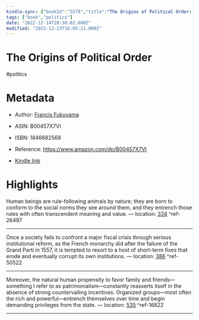 ```yaml
---
kindle-sync: {"bookId":"5579","title":"The Origins of Political Order: From Prehuman Times to the French Revolution","author":"Francis Fukuyama","asin":"B00457X7VI","lastAnnotatedDate":"2012-11-05","bookImageUrl":"https://m.media-amazon.com/images/I/51FsEr29TCL._SY160.jpg","highlightsCount":3}
tags: ["book","politics"]
date: "2022-12-14T20:30:02.000Z"
modified: "2022-12-23T16:05:21.000Z"
---
```

# The Origins of Political Order

#politics 

# Metadata

* Author: [Francis Fukuyama](https://www.amazon.com/Francis-Fukuyama/e/B000AQ4WPS/ref=dp_byline_cont_ebooks_1)

* ASIN: B00457X7VI

* ISBN: 1846682568

* Reference: <https://www.amazon.com/dp/B00457X7VI>

* [Kindle link](kindle://book?action=open&asin=B00457X7VI)

# Highlights

Human beings are rule-following animals by nature; they are born to conform to the social norms they see around them, and they entrench those rules with often transcendent meaning and value. — location: [334](kindle://book?action=open&asin=B00457X7VI&location=334) ^ref-26497

---

Once a society fails to confront a major fiscal crisis through serious institutional reform, as the French monarchy did after the failure of the Grand Parti in 1557, it is tempted to resort to a host of short-term fixes that erode and eventually corrupt its own institutions. — location: [386](kindle://book?action=open&asin=B00457X7VI&location=386) ^ref-50522

---

Moreover, the natural human propensity to favor family and friends—something I refer to as patrimonialism—constantly reasserts itself in the absence of strong countervailing incentives. Organized groups—most often the rich and powerful—entrench themselves over time and begin demanding privileges from the state. — location: [535](kindle://book?action=open&asin=B00457X7VI&location=535) ^ref-16822

---
